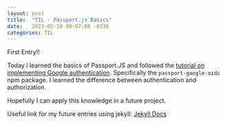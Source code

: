 ```yaml
---
layout: post
title:  "TIL - Passport.js Basics"
date:   2023-02-10 00:07:00 -0330
categories: TIL
---
```


First Entry!!

Today I learned the basics of Passport.JS and followed the [tutorial on implementing Google authentication][passport-google]. Specifically the `passport-google-oidc` npm package. I learned the difference between authentication and authorization.

Hopefully I can apply this knowledge in a future project.

Useful link for my future entries using jekyll:
[Jekyll Docs][jekyll-docs]

[passport-google]: https://www.passportjs.org/tutorials/google/
[jekyll-docs]: https://jekyllrb.com/docs/home

